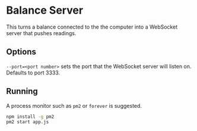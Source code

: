 # Balance Server

This turns a balance connected to the the computer into 
a WebSocket server that pushes readings. 


## Options


`--port=<port number>` sets the port that the WebSocket server will 
listen on. Defaults to port 3333. 


## Running 

A process monitor such as `pm2` or `forever` is suggested. 

``` bash
npm install -g pm2
pm2 start app.js
```

